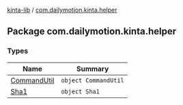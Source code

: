 [kinta-lib](../index.md) / [com.dailymotion.kinta.helper](./index.md)

## Package com.dailymotion.kinta.helper

### Types

| Name | Summary |
|---|---|
| [CommandUtil](-command-util/index.md) | `object CommandUtil` |
| [Sha1](-sha1/index.md) | `object Sha1` |
